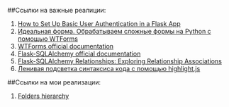 ##Ссылки на важные реалиции:
1. [How to Set Up Basic User Authentication in a Flask App](https://www.freecodecamp.org/news/how-to-setup-user-authentication-in-flask/) 
2. [Идеальная форма. Обрабатываем сложные формы на Python с помощью WTForms ](https://xakep.ru/2018/09/24/wtforms/)
3. [WTForms official documentation](https://wtforms.readthedocs.io/en/3.1.x/)
4. [Flask-SQLAlchemy official documentation](https://flask-sqlalchemy.palletsprojects.com/en/3.1.x/)
5. [Flask-SQLAlchemy Relationships: Exploring Relationship Associations](https://dev.to/freddiemazzilli/flask-sqlalchemy-relationships-exploring-relationship-associations-igo)
6. [Ленивая подсветка синтаксиса кода с помощью highlight.js](https://itchief.ru/javascript/code-highlighting)

##Ссылки на мои реализации:
1. [Folders hierarchy](https://codepen.io/Camilla-Titova/pen/MWxxLyE) 
